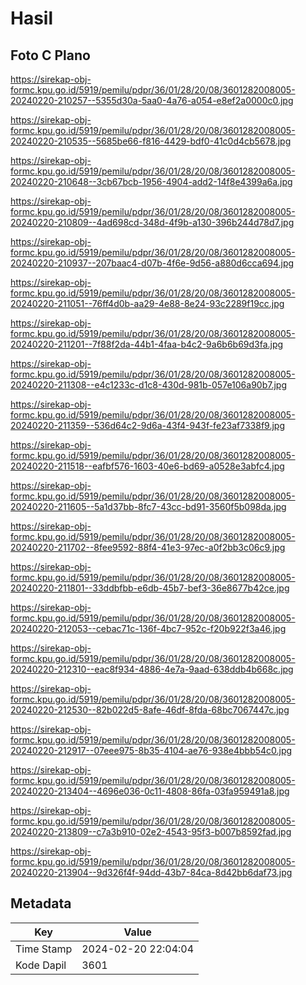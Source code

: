 # Hasil

## Foto C Plano

https://sirekap-obj-formc.kpu.go.id/5919/pemilu/pdpr/36/01/28/20/08/3601282008005-20240220-210257--5355d30a-5aa0-4a76-a054-e8ef2a0000c0.jpg

https://sirekap-obj-formc.kpu.go.id/5919/pemilu/pdpr/36/01/28/20/08/3601282008005-20240220-210535--5685be66-f816-4429-bdf0-41c0d4cb5678.jpg

https://sirekap-obj-formc.kpu.go.id/5919/pemilu/pdpr/36/01/28/20/08/3601282008005-20240220-210648--3cb67bcb-1956-4904-add2-14f8e4399a6a.jpg

https://sirekap-obj-formc.kpu.go.id/5919/pemilu/pdpr/36/01/28/20/08/3601282008005-20240220-210809--4ad698cd-348d-4f9b-a130-396b244d78d7.jpg

https://sirekap-obj-formc.kpu.go.id/5919/pemilu/pdpr/36/01/28/20/08/3601282008005-20240220-210937--207baac4-d07b-4f6e-9d56-a880d6cca694.jpg

https://sirekap-obj-formc.kpu.go.id/5919/pemilu/pdpr/36/01/28/20/08/3601282008005-20240220-211051--76ff4d0b-aa29-4e88-8e24-93c2289f19cc.jpg

https://sirekap-obj-formc.kpu.go.id/5919/pemilu/pdpr/36/01/28/20/08/3601282008005-20240220-211201--7f88f2da-44b1-4faa-b4c2-9a6b6b69d3fa.jpg

https://sirekap-obj-formc.kpu.go.id/5919/pemilu/pdpr/36/01/28/20/08/3601282008005-20240220-211308--e4c1233c-d1c8-430d-981b-057e106a90b7.jpg

https://sirekap-obj-formc.kpu.go.id/5919/pemilu/pdpr/36/01/28/20/08/3601282008005-20240220-211359--536d64c2-9d6a-43f4-943f-fe23af7338f9.jpg

https://sirekap-obj-formc.kpu.go.id/5919/pemilu/pdpr/36/01/28/20/08/3601282008005-20240220-211518--eafbf576-1603-40e6-bd69-a0528e3abfc4.jpg

https://sirekap-obj-formc.kpu.go.id/5919/pemilu/pdpr/36/01/28/20/08/3601282008005-20240220-211605--5a1d37bb-8fc7-43cc-bd91-3560f5b098da.jpg

https://sirekap-obj-formc.kpu.go.id/5919/pemilu/pdpr/36/01/28/20/08/3601282008005-20240220-211702--8fee9592-88f4-41e3-97ec-a0f2bb3c06c9.jpg

https://sirekap-obj-formc.kpu.go.id/5919/pemilu/pdpr/36/01/28/20/08/3601282008005-20240220-211801--33ddbfbb-e6db-45b7-bef3-36e8677b42ce.jpg

https://sirekap-obj-formc.kpu.go.id/5919/pemilu/pdpr/36/01/28/20/08/3601282008005-20240220-212053--cebac71c-136f-4bc7-952c-f20b922f3a46.jpg

https://sirekap-obj-formc.kpu.go.id/5919/pemilu/pdpr/36/01/28/20/08/3601282008005-20240220-212310--eac8f934-4886-4e7a-9aad-638ddb4b668c.jpg

https://sirekap-obj-formc.kpu.go.id/5919/pemilu/pdpr/36/01/28/20/08/3601282008005-20240220-212530--82b022d5-8afe-46df-8fda-68bc7067447c.jpg

https://sirekap-obj-formc.kpu.go.id/5919/pemilu/pdpr/36/01/28/20/08/3601282008005-20240220-212917--07eee975-8b35-4104-ae76-938e4bbb54c0.jpg

https://sirekap-obj-formc.kpu.go.id/5919/pemilu/pdpr/36/01/28/20/08/3601282008005-20240220-213404--4696e036-0c11-4808-86fa-03fa959491a8.jpg

https://sirekap-obj-formc.kpu.go.id/5919/pemilu/pdpr/36/01/28/20/08/3601282008005-20240220-213809--c7a3b910-02e2-4543-95f3-b007b8592fad.jpg

https://sirekap-obj-formc.kpu.go.id/5919/pemilu/pdpr/36/01/28/20/08/3601282008005-20240220-213904--9d326f4f-94dd-43b7-84ca-8d42bb6daf73.jpg


## Metadata

| Key        | Value               |
| ---------- | ------------------- |
| Time Stamp | 2024-02-20 22:04:04 |
| Kode Dapil | 3601                |



